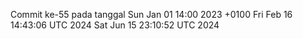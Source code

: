Commit ke-55 pada tanggal Sun Jan 01 14:00 2023 +0100
Fri Feb 16 14:43:06 UTC 2024
Sat Jun 15 23:10:52 UTC 2024
